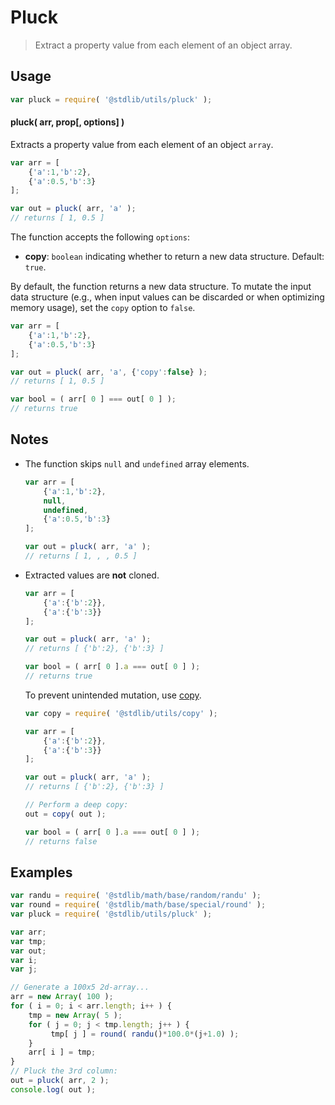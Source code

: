# Pluck

> Extract a property value from each element of an object array.


<section class="intro">

</section>

<!-- /.intro -->


<section class="usage">

## Usage

``` javascript
var pluck = require( '@stdlib/utils/pluck' );
```

#### pluck( arr, prop\[, options\] )

Extracts a property value from each element of an object `array`.

``` javascript
var arr = [
    {'a':1,'b':2},
    {'a':0.5,'b':3}
];

var out = pluck( arr, 'a' );
// returns [ 1, 0.5 ]
```

The function accepts the following `options`:

* __copy__: `boolean` indicating whether to return a new data structure. Default: `true`.

By default, the function returns a new data structure. To mutate the input data structure (e.g., when input values can be discarded or when optimizing memory usage), set the `copy` option to `false`.

``` javascript
var arr = [
    {'a':1,'b':2},
    {'a':0.5,'b':3}
];

var out = pluck( arr, 'a', {'copy':false} );
// returns [ 1, 0.5 ]

var bool = ( arr[ 0 ] === out[ 0 ] );
// returns true
```

</section>

<!-- /.usage -->


<section class="notes">

## Notes

* The function skips `null` and `undefined` array elements.
    
  ``` javascript
  var arr = [
      {'a':1,'b':2},
      null,
      undefined,
      {'a':0.5,'b':3}
  ];

  var out = pluck( arr, 'a' );
  // returns [ 1, , , 0.5 ]
  ```

* Extracted values are __not__ cloned.

  ``` javascript
  var arr = [
      {'a':{'b':2}},
      {'a':{'b':3}}
  ];

  var out = pluck( arr, 'a' );
  // returns [ {'b':2}, {'b':3} ]

  var bool = ( arr[ 0 ].a === out[ 0 ] );
  // returns true
  ``` 

  To prevent unintended mutation, use [copy][@stdlib/utils/copy].

  ``` javascript
  var copy = require( '@stdlib/utils/copy' );

  var arr = [
      {'a':{'b':2}},
      {'a':{'b':3}}
  ];

  var out = pluck( arr, 'a' );
  // returns [ {'b':2}, {'b':3} ]

  // Perform a deep copy:
  out = copy( out );

  var bool = ( arr[ 0 ].a === out[ 0 ] );
  // returns false
  ```

</section>

<!-- /.notes -->


<section class="examples">

## Examples

``` javascript
var randu = require( '@stdlib/math/base/random/randu' );
var round = require( '@stdlib/math/base/special/round' );
var pluck = require( '@stdlib/utils/pluck' );

var arr;
var tmp;
var out;
var i;
var j;

// Generate a 100x5 2d-array...
arr = new Array( 100 );
for ( i = 0; i < arr.length; i++ ) {
    tmp = new Array( 5 );
    for ( j = 0; j < tmp.length; j++ ) {
         tmp[ j ] = round( randu()*100.0*(j+1.0) );
    }
    arr[ i ] = tmp;
}
// Pluck the 3rd column:
out = pluck( arr, 2 );
console.log( out );
```

</section>

<!-- /.examples -->


<section class="links">

[@stdlib/utils/copy]: https://github.com/stdlib-js/stdlib

</section>

<!-- /.links -->
